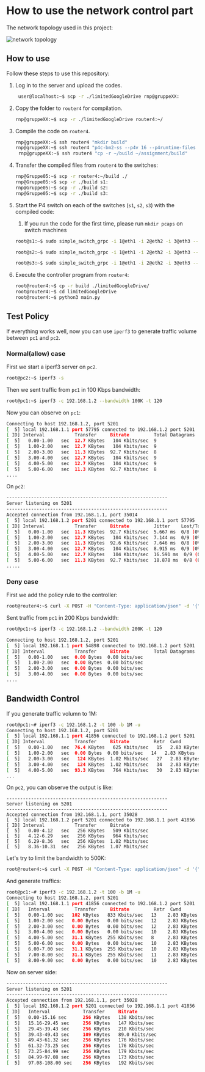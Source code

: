# How to use the network control part

The network topology used in this project:

![network topology](topo.svg)

## How to use

Follow these steps to use this repository:

1. Log in to the server and upload the codes.

   ```bash
    user@localhost:~$ scp -r ./limitedGoogleDrive rnp@gruppeXX:
   ```

2. Copy the folder to `router4` for compilation.

   ```bash
   rnp@gruppeXX:~$ scp -r ./limitedGoogleDrive router4:~/
   ```

3. Compile the code on `router4`.

   ```bash
   rnp@gruppeXX:~$ ssh router4 "mkdir build"
   rnp@gruppeXX:~$ ssh router4 "p4c-bm2-ss --p4v 16 --p4runtime-files build/packetinout_directcounter.p4info.txt -o build/packetinout_directcounter.json ~/assignment/packetinout_directcounter.p4"
    rnp@gruppeXX:~$ ssh router4 "cp -r ~/build ~/assignment/build"
   ```

4. Transfer the compiled files from `router4` to the switches:

   ```bash
   rnp@Gruppe05:~$ scp -r router4:~/build ./
   rnp@Gruppe05:~$ scp -r ./build s1:
   rnp@Gruppe05:~$ scp -r ./build s2:
   rnp@Gruppe05:~$ scp -r ./build s3:
   ```

5. Start the P4 switch on each of the switches (`s1`, `s2`, `s3`) with the compiled code:

   1. If you run the code for the first time, please run `mkdir pcaps` on switch machines

   ```bash
   root@s1:~$ sudo simple_switch_grpc -i 1@eth1 -i 2@eth2 -i 3@eth3 --pcap pcaps --nanolog ipc:///tmp/s1-log.ipc --device-id 1 build/packetinout_directcounter.json --log-console --thrift-port 9090 -- --grpc-server-addr 0.0.0.0:50051 --cpu-port 255
   ```

   ```bash
   root@s2:~$ sudo simple_switch_grpc -i 1@eth1 -i 2@eth2 -i 3@eth3 --pcap pcaps --nanolog ipc:///tmp/s1-log.ipc --device-id 2 build/packetinout_directcounter.json --log-console --thrift-port 9090 -- --grpc-server-addr 0.0.0.0:50051 --cpu-port 255
   ```

   ```bash
   root@s3:~$ sudo simple_switch_grpc -i 1@eth1 -i 2@eth2 -i 3@eth3 --pcap pcaps --nanolog ipc:///tmp/s1-log.ipc --device-id 3 build/packetinout_directcounter.json --log-console --thrift-port 9090 -- --grpc-server-addr 0.0.0.0:50051 --cpu-port 255
   ```

6. Execute the controller program from `router4`:

   ```bash
   root@router4:~$ cp -r build ./limitedGoogleDrive/
   root@router4:~$ cd limitedGoogleDrive
   root@router4:~$ python3 main.py
   ```

## Test Policy

If everything works well, now you can use `iperf3` to generate traffic volume between `pc1` and `pc2`.

### Normal(allow) case

First we start a iperf3 server on `pc2`.

```bash
root@pc2:~$ iperf3 -s
```

Then we sent traffic from `pc1` in 100 Kbps bandwidth:

```bash
root@pc1:~$ iperf3 -c 192.168.1.2 --bandwidth 100K -t 120
```

Now you can observe on `pc1`:

```bash
Connecting to host 192.168.1.2, port 5201
[  5] local 192.168.1.1 port 57795 connected to 192.168.1.2 port 5201
[ ID] Interval           Transfer     Bitrate         Total Datagrams
[  5]   0.00-1.00   sec  12.7 KBytes   104 Kbits/sec  9
[  5]   1.00-2.00   sec  12.7 KBytes   104 Kbits/sec  9
[  5]   2.00-3.00   sec  11.3 KBytes  92.7 Kbits/sec  8
[  5]   3.00-4.00   sec  12.7 KBytes   104 Kbits/sec  9
[  5]   4.00-5.00   sec  12.7 KBytes   104 Kbits/sec  9
[  5]   5.00-6.00   sec  11.3 KBytes  92.7 Kbits/sec  8
....
```

On `pc2`:

```bash
-----------------------------------------------------------
Server listening on 5201
-----------------------------------------------------------
Accepted connection from 192.168.1.1, port 35014
[  5] local 192.168.1.2 port 5201 connected to 192.168.1.1 port 57795
[ ID] Interval           Transfer     Bitrate         Jitter    Lost/Total Datagrams
[  5]   0.00-1.00   sec  11.3 KBytes  92.7 Kbits/sec  5.667 ms  0/8 (0%)
[  5]   1.00-2.00   sec  12.7 KBytes   104 Kbits/sec  7.144 ms  0/9 (0%)
[  5]   2.00-3.00   sec  11.3 KBytes  92.6 Kbits/sec  7.646 ms  0/8 (0%)
[  5]   3.00-4.00   sec  12.7 KBytes   104 Kbits/sec  8.915 ms  0/9 (0%)
[  5]   4.00-5.00   sec  12.7 KBytes   104 Kbits/sec  16.591 ms  0/9 (0%)
[  5]   5.00-6.00   sec  11.3 KBytes  92.7 Kbits/sec  18.878 ms  0/8 (0%)
.....
```

### Deny case

First we add the policy rule to the controller:

```bash
root@router4:~$ curl -X POST -H "Content-Type: application/json" -d '{"src_ip": "192.168.1.1", "dst_ip": "192.16.1.2", "dst_port": "5201", "action": "deny"}' http://localhost:8080/policies
```

Sent traffic from `pc1` in 200 Kbps bandwidth:

```bash
root@pc1:~$ iperf3 -c 192.168.1.2 --bandwidth 200K -t 120
```

```bash
Connecting to host 192.168.1.2, port 5201
[  5] local 192.168.1.1 port 54898 connected to 192.168.1.2 port 5201
[ ID] Interval           Transfer     Bitrate         Total Datagrams
[  5]   0.00-1.00   sec  0.00 Bytes  0.00 bits/sec
[  5]   1.00-2.00   sec  0.00 Bytes  0.00 bits/sec
[  5]   2.00-3.00   sec  0.00 Bytes  0.00 bits/sec
[  5]   3.00-4.00   sec  0.00 Bytes  0.00 bits/sec
....
```



## Bandwidth Control

If you generate traffic volumn to 1M:

```bash
root@pc1:~# iperf3 -c 192.168.1.2 -t 100 -b 1M -u
Connecting to host 192.168.1.2, port 5201
[  5] local 192.168.1.1 port 41856 connected to 192.168.1.2 port 5201
[ ID] Interval           Transfer     Bitrate         Retr  Cwnd  
[  5]   0.00-1.00   sec  76.4 KBytes   625 Kbits/sec   15   2.83 KBytes
[  5]   1.00-2.00   sec  0.00 Bytes  0.00 bits/sec   14   2.83 KBytes
[  5]   2.00-3.00   sec   124 KBytes  1.02 Mbits/sec   27   2.83 KBytes 
[  5]   3.00-4.00   sec   124 KBytes  1.02 Mbits/sec   34   2.83 KBytes
[  5]   4.00-5.00   sec  93.3 KBytes   764 Kbits/sec   30   2.83 KBytes   
...

```

On `pc2`, you can observe the output is like:

```
-----------------------------------------------------------
Server listening on 5201
-----------------------------------------------------------
Accepted connection from 192.168.1.1, port 35028
[  5] local 192.168.1.2 port 5201 connected to 192.168.1.1 port 41856
[ ID] Interval           Transfer     Bitrate 
[  5]   0.00-4.12   sec   256 KBytes   509 Kbits/sec
[  5]   4.12-6.29   sec   256 KBytes   964 Kbits/sec  
[  5]   6.29-8.36   sec   256 KBytes  1.02 Mbits/sec 
[  5]   8.36-10.31  sec   256 KBytes  1.07 Mbits/sec 
```

Let's try to limit the bandwidth to 500K:

```bash
root@router4:~$ curl -X POST -H "Content-Type: application/json" -d '{"src_ip": "172.16.1.1", "dst_ip": "172.16.1.2", "rates": [[62500, 10000], [62500, 10000]], "dst_port": "5201"}' http://localhost:8080/bandwidth
```

And generate traffics:

```bash
root@pc1:~# iperf3 -c 192.168.1.2 -t 100 -b 1M -u
Connecting to host 192.168.1.2, port 5201
[  5] local 192.168.1.1 port 41856 connected to 192.168.1.2 port 5201
[ ID]   Interval         Transfer     Bitrate         Retr  Cwnd
[  5]   0.00-1.00 sec   102 KBytes   833 Kbits/sec   13    2.83 KBytes
[  5]   1.00-2.00 sec   0.00 Bytes   0.00 bits/sec   12    2.83 KBytes
[  5]   2.00-3.00 sec   0.00 Bytes   0.00 bits/sec   12    2.83 KBytes
[  5]   3.00-4.00 sec   0.00 Bytes   0.00 bits/sec   10    2.83 KBytes
[  5]   4.00-5.00 sec   31.1 KBytes  255 Kbits/sec   8     2.83 KBytes
[  5]   5.00-6.00 sec   0.00 Bytes   0.00 bits/sec   10    2.83 KBytes
[  5]   6.00-7.00 sec   31.1 KBytes  255 Kbits/sec   10    2.83 KBytes
[  5]   7.00-8.00 sec   31.1 KBytes  255 Kbits/sec   11    2.83 KBytes
[  5]   8.00-9.00 sec   0.00 Bytes   0.00 bits/sec   10    2.83 KBytes
```

Now on server side:

```bash
-----------------------------------------------------------
Server listening on 5201
-----------------------------------------------------------
Accepted connection from 192.168.1.1, port 35028
[  5] local 192.168.1.2 port 5201 connected to 192.168.1.1 port 41856
[ ID]   Interval            Transfer     Bitrate
[  5]   0.00-15.16 sec      256 KBytes   138 Kbits/sec
[  5]   15.16-29.45 sec     256 KBytes   147 Kbits/sec
[  5]   29.45-39.43 sec     256 KBytes   210 Kbits/sec
[  5]   39.43-49.43 sec     109 KBytes   89.0 Kbits/sec
[  5]   49.43-61.32 sec     256 KBytes   176 Kbits/sec
[  5]   61.32-73.25 sec     256 KBytes   176 Kbits/sec
[  5]   73.25-84.99 sec     256 KBytes   179 Kbits/sec
[  5]   84.99-97.08 sec     256 KBytes   173 Kbits/sec
[  5]   97.08-108.00 sec    256 KBytes   192 Kbits/sec
```



